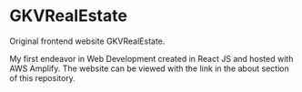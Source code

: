 # GKVRealEstate
Original frontend website GKVRealEstate.

My first endeavor in Web Development created in React JS and hosted with AWS Amplify.
The website can be viewed with the link in the about section of this repository. 

